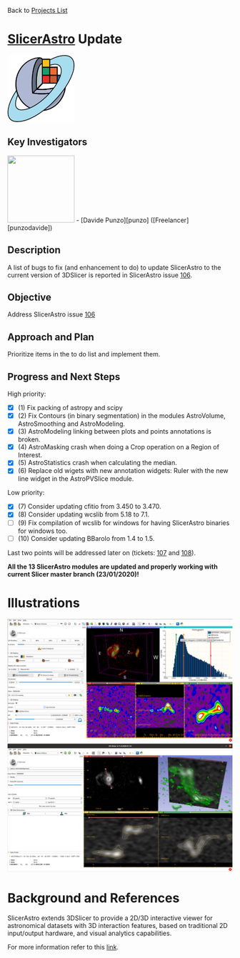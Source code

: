 Back to [Projects List](../../README.md#ProjectsList)

# [SlicerAstro](https://github.com/Punzo/SlicerAstro) Update
<img src="https://raw.githubusercontent.com/Punzo/SlicerAstroWikiImages/master/SlicerAstroIcon.png" width="150" height="150">

## Key Investigators
<img src="https://www.davidepunzo.com/assets/images/DPLogo.png" width="150" height="150">
- [Davide Punzo][punzo] ([Freelancer][punzodavide])


## Description

A list of bugs to fix (and enhancement to do) to update SlicerAstro
to the current version of 3DSlicer is reported in SlicerAstro issue [106][slicerastroissue].

## Objective

Address SlicerAstro issue [106][slicerastroissue]

## Approach and Plan
Prioritize items in the to do list and implement them.

## Progress and Next Steps
High priority:
* [x]  (1) Fix packing of astropy and scipy
* [x]  (2) Fix Contours (in binary segmentation) in the modules AstroVolume, AstroSmoothing and AstroModeling.
* [x]  (3) AstroModeling linking between plots and points annotations is broken.
* [x]  (4) AstroMasking crash when doing a Crop operation on a Region of Interest.
* [x]  (5) AstroStatistics crash when calculating the median.
* [x]  (6) Replace old wigets with new annotation widgets: Ruler with the new line widget in the AstroPVSlice module.

Low priority:
* [x]  (7) Consider updating cfitio from 3.450 to 3.470.
* [x]  (8) Consider updating wcslib from 5.18 to 7.1.
* [ ]  (9) Fix compilation of wcslib for windows for having SlicerAstro binaries for windows too.
* [ ]  (10) Consider updating BBarolo from 1.4 to 1.5.

Last two points will be addressed later on (tickets: [107][slicerastroissue107] and [108][slicerastroissue108]).

**All the 13 SlicerAstro modules are updated and properly working with current Slicer master branch (23/01/2020)!**

# Illustrations
[![](https://raw.githubusercontent.com/Punzo/SlicerAstroWikiImages/master/Screenshot-SlicerAstro-ProjectWeek2020.png)](https://www.youtube.com/watch?v=D-4G9lKVjaY "Wein069")
[![](https://raw.githubusercontent.com/Punzo/SlicerAstroWikiImages/master/Screenshot-PVSLICE.png)](https://www.youtube.com/watch?v=D-4G9lKVjaY "Wein069")

# Background and References
SlicerAstro extends 3DSlicer to provide a 2D/3D interactive viewer for astronomical datasets with 3D interaction features,
based on traditional 2D input/output hardware, and visual analytics capabilities.


For more information refer to this [link](https://github.com/Punzo/SlicerAstro/wiki).


[punzo]: https://github.com/Punzo
[punzodavide]: https://www.davidepunzo.com/
[slicerastroissue]: https://github.com/Punzo/SlicerAstro/issues/106
[slicerastroissue107]: https://github.com/Punzo/SlicerAstro/issues/107
[slicerastroissue108]: https://github.com/Punzo/SlicerAstro/issues/108

